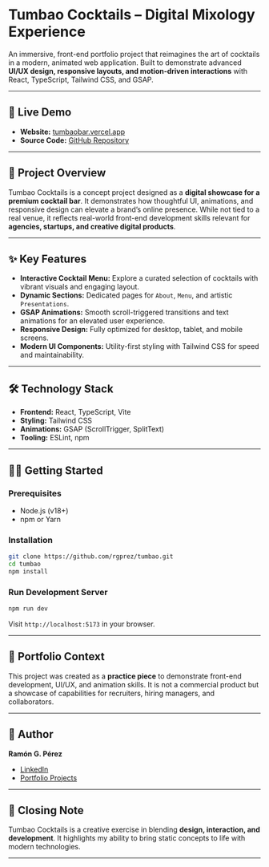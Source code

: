 # Tumbao Cocktails – Digital Mixology Experience

An immersive, front-end portfolio project that reimagines the art of cocktails in a modern, animated web application. Built to demonstrate advanced **UI/UX design, responsive layouts, and motion-driven interactions** with React, TypeScript, Tailwind CSS, and GSAP.

---

## 🚀 Live Demo

- **Website:** [tumbaobar.vercel.app](https://tumbaobar.vercel.app/)
- **Source Code:** [GitHub Repository](https://github.com/rgprez/tumbao)

---

## 🎯 Project Overview

Tumbao Cocktails is a concept project designed as a **digital showcase for a premium cocktail bar**. It demonstrates how thoughtful UI, animations, and responsive design can elevate a brand’s online presence. While not tied to a real venue, it reflects real-world front-end development skills relevant for **agencies, startups, and creative digital products**.

---

## ✨ Key Features

- **Interactive Cocktail Menu:** Explore a curated selection of cocktails with vibrant visuals and engaging layout.
- **Dynamic Sections:** Dedicated pages for `About`, `Menu`, and artistic `Presentations`.
- **GSAP Animations:** Smooth scroll-triggered transitions and text animations for an elevated user experience.
- **Responsive Design:** Fully optimized for desktop, tablet, and mobile screens.
- **Modern UI Components:** Utility-first styling with Tailwind CSS for speed and maintainability.

---

## 🛠️ Technology Stack

- **Frontend:** React, TypeScript, Vite
- **Styling:** Tailwind CSS
- **Animations:** GSAP (ScrollTrigger, SplitText)
- **Tooling:** ESLint, npm

---

## 🧑‍💻 Getting Started

### Prerequisites

- Node.js (v18+)
- npm or Yarn

### Installation

```bash
git clone https://github.com/rgprez/tumbao.git
cd tumbao
npm install
```

### Run Development Server

```bash
npm run dev
```

Visit `http://localhost:5173` in your browser.

---

## 🔗 Portfolio Context

This project was created as a **practice piece** to demonstrate front-end development, UI/UX, and animation skills. It is not a commercial product but a showcase of capabilities for recruiters, hiring managers, and collaborators.

---

## 👤 Author

**Ramón G. Pérez**

- [LinkedIn](https://www.linkedin.com/in/ramongperez/)
- [Portfolio Projects](https://github.com/rgprez)

---

## 🥂 Closing Note

Tumbao Cocktails is a creative exercise in blending **design, interaction, and development**. It highlights my ability to bring static concepts to life with modern technologies.

---

